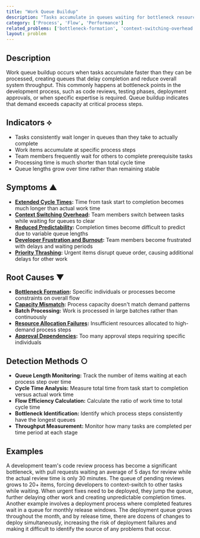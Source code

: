 ```yaml
---
title: "Work Queue Buildup"
description: "Tasks accumulate in queues waiting for bottleneck resources or processes, creating delays and reducing overall system throughput."
category: ['Process', 'Flow', 'Performance']
related_problems: ['bottleneck-formation', 'context-switching-overhead', 'review-bottlenecks']
layout: problem
---
```


## Description

Work queue buildup occurs when tasks accumulate faster than they can be processed, creating queues that delay completion and reduce overall system throughput. This commonly happens at bottleneck points in the development process, such as code reviews, testing phases, deployment approvals, or when specific expertise is required. Queue buildup indicates that demand exceeds capacity at critical process steps.

## Indicators ⟡

- Tasks consistently wait longer in queues than they take to actually complete
- Work items accumulate at specific process steps
- Team members frequently wait for others to complete prerequisite tasks
- Processing time is much shorter than total cycle time
- Queue lengths grow over time rather than remaining stable

## Symptoms ▲

- **[Extended Cycle Times](extended-cycle-times.md):** Time from task start to completion becomes much longer than actual work time
- **[Context Switching Overhead](context-switching-overhead.md):** Team members switch between tasks while waiting for queues to clear
- **[Reduced Predictability](reduced-predictability.md):** Completion times become difficult to predict due to variable queue lengths
- **[Developer Frustration and Burnout](developer-frustration-and-burnout.md):** Team members become frustrated with delays and waiting periods
- **[Priority Thrashing](priority-thrashing.md):** Urgent items disrupt queue order, causing additional delays for other work

## Root Causes ▼

- **[Bottleneck Formation](bottleneck-formation.md):** Specific individuals or processes become constraints on overall flow
- **[Capacity Mismatch](capacity-mismatch.md):** Process capacity doesn't match demand patterns
- **Batch Processing:** Work is processed in large batches rather than continuously
- **[Resource Allocation Failures](resource-allocation-failures.md):** Insufficient resources allocated to high-demand process steps
- **[Approval Dependencies](approval-dependencies.md):** Too many approval steps requiring specific individuals

## Detection Methods ○

- **Queue Length Monitoring:** Track the number of items waiting at each process step over time
- **Cycle Time Analysis:** Measure total time from task start to completion versus actual work time
- **Flow Efficiency Calculation:** Calculate the ratio of work time to total cycle time
- **Bottleneck Identification:** Identify which process steps consistently have the longest queues
- **Throughput Measurement:** Monitor how many tasks are completed per time period at each stage

## Examples

A development team's code review process has become a significant bottleneck, with pull requests waiting an average of 5 days for review while the actual review time is only 30 minutes. The queue of pending reviews grows to 20+ items, forcing developers to context-switch to other tasks while waiting. When urgent fixes need to be deployed, they jump the queue, further delaying other work and creating unpredictable completion times. Another example involves a deployment process where completed features wait in a queue for monthly release windows. The deployment queue grows throughout the month, and by release time, there are dozens of changes to deploy simultaneously, increasing the risk of deployment failures and making it difficult to identify the source of any problems that occur.
